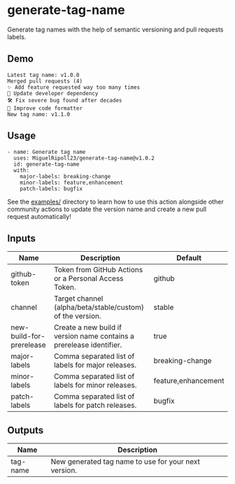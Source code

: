 # generate-tag-name

Generate tag names with the help of semantic versioning and pull requests labels.

## Demo

    Latest tag name: v1.0.0
    Merged pull requests (4)
    ✨ Add feature requested way too many times
    🚫 Update developer dependency
    🛠️ Fix severe bug found after decades
    🚫 Improve code formatter
    New tag name: v1.1.0

## Usage

    - name: Generate tag name
      uses: MiguelRipoll23/generate-tag-name@v1.0.2
      id: generate-tag-name
      with:
        major-labels: breaking-change
        minor-labels: feature,enhancement
        patch-labels: bugfix

See the [examples/](/examples/) directory to learn how to use this action alongside other community actions to update the version name and create a new pull request automatically!

## Inputs

| Name                     | Description                                                          | Default             |
| ------------------------ | -------------------------------------------------------------------- | ------------------- |
| github-token             | Token from GitHub Actions or a Personal Access Token.                | github              |
| channel                  | Target channel (alpha/beta/stable/custom) of the version.            | stable              |
| new-build-for-prerelease | Create a new build if version name contains a prerelease identifier. | true                |
| major-labels             | Comma separated list of labels for major releases.                   | breaking-change     |
| minor-labels             | Comma separated list of labels for minor releases.                   | feature,enhancement |
| patch-labels             | Comma separated list of labels for patch releases.                   | bugfix              |

## Outputs

| Name     | Description                                          |
| -------- | ---------------------------------------------------- |
| tag-name | New generated tag name to use for your next version. |
